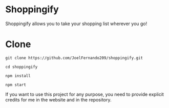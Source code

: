 # Shoppingify

Shoppingify allows you to take your shopping list wherever you go!

# Clone

```
git clone https://github.com/JoelFernando209/shoppingify.git

cd shoppingify

npm install

npm start
```

If you want to use this project for any purpose, you need to provide explicit credits for me in the website and in the repository.